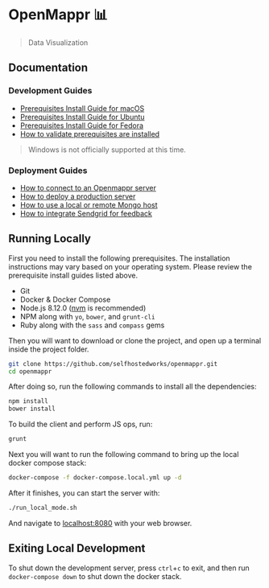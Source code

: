 # OpenMappr 📊
> Data Visualization

## Documentation
### Development Guides
* [Prerequisites Install Guide for macOS](https://github.com/selfhostedworks/openmappr/wiki/Prerequisites-Install-Guide-for-macOS)
* [Prerequisites Install Guide for Ubuntu](https://github.com/selfhostedworks/openmappr/wiki/Prerequisites-Install-Guide-for-Ubuntu)
* [Prerequisites Install Guide for Fedora](https://github.com/selfhostedworks/openmappr/wiki/Prerequisites-Install-Guide-for-Fedora)
* [How to validate prerequisites are installed](https://github.com/selfhostedworks/openmappr/wiki/How-to-validate-prerequisites-are-installed)

> Windows is not officially supported at this time.

### Deployment Guides
* [How to connect to an Openmappr server](https://github.com/selfhostedworks/openmappr/wiki/How-to-connect-to-an-Openmappr-server)
* [How to deploy a production server](https://github.com/selfhostedworks/openmappr/wiki/How-to-deploy-a-production-server)
* [How to use a local or remote Mongo host](https://github.com/selfhostedworks/openmappr/wiki/How-to-use-a-local-or-remote-Mongo-host)
* [How to integrate Sendgrid for feedback](https://github.com/selfhostedworks/openmappr/wiki/How-to-integrate-Sendgrid-for-feedback)

## Running Locally
First you need to install the following prerequisites.  The installation instructions may vary based on your operating system.  Please review the prerequisite install guides listed above.
* Git
* Docker & Docker Compose
* Node.js 8.12.0 ([nvm](https://github.com/nvm-sh/nvm) is recommended)
* NPM along with `yo`, `bower`, and `grunt-cli`
* Ruby along with the `sass` and `compass` gems


Then you will want to download or clone the project, and open up a terminal inside the project folder.
```bash
git clone https://github.com/selfhostedworks/openmappr.git
cd openmappr
```
After doing so, run the following commands to install all the dependencies:
```bash
npm install
bower install
```
To build the client and perform JS ops, run:
```bash
grunt
``` 
Next you will want to run the following command to bring up the local docker compose stack:
```bash
docker-compose -f docker-compose.local.yml up -d
```
After it finishes, you can start the server with:
```bash
./run_local_mode.sh
```
And navigate to [localhost:8080](http://localhost:8080) with your web browser.

## Exiting Local Development
To shut down the development server, press `ctrl`+`c` to exit, and then run `docker-compose down` to shut down the docker stack.
